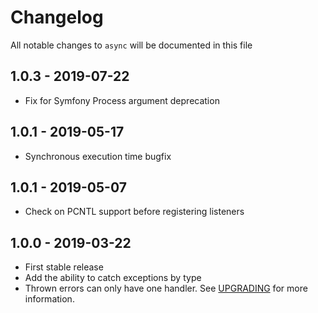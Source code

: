 # Changelog

All notable changes to `async` will be documented in this file

## 1.0.3 - 2019-07-22

- Fix for Symfony Process argument deprecation

## 1.0.1 - 2019-05-17

- Synchronous execution time bugfix

## 1.0.1 - 2019-05-07

- Check on PCNTL support before registering listeners

## 1.0.0 - 2019-03-22

- First stable release
- Add the ability to catch exceptions by type
- Thrown errors can only have one handler. 
See [UPGRADING](./UPGRADING.md#100) for more information.
